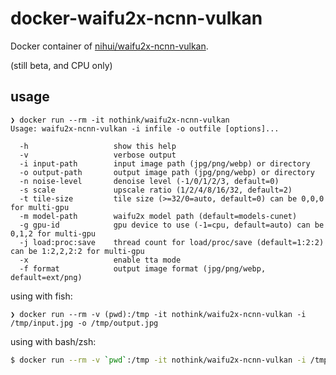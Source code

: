 # docker-waifu2x-ncnn-vulkan
Docker container of [nihui/waifu2x-ncnn-vulkan](https://github.com/nihui/waifu2x-ncnn-vulkan).

(still beta, and CPU only)

## usage

```fish
❯ docker run --rm -it nothink/waifu2x-ncnn-vulkan
Usage: waifu2x-ncnn-vulkan -i infile -o outfile [options]...

  -h                   show this help
  -v                   verbose output
  -i input-path        input image path (jpg/png/webp) or directory
  -o output-path       output image path (jpg/png/webp) or directory
  -n noise-level       denoise level (-1/0/1/2/3, default=0)
  -s scale             upscale ratio (1/2/4/8/16/32, default=2)
  -t tile-size         tile size (>=32/0=auto, default=0) can be 0,0,0 for multi-gpu
  -m model-path        waifu2x model path (default=models-cunet)
  -g gpu-id            gpu device to use (-1=cpu, default=auto) can be 0,1,2 for multi-gpu
  -j load:proc:save    thread count for load/proc/save (default=1:2:2) can be 1:2,2,2:2 for multi-gpu
  -x                   enable tta mode
  -f format            output image format (jpg/png/webp, default=ext/png)

```

using with fish:

```fish
❯ docker run --rm -v (pwd):/tmp -it nothink/waifu2x-ncnn-vulkan -i /tmp/input.jpg -o /tmp/output.jpg
```


using with bash/zsh:

```bash
$ docker run --rm -v `pwd`:/tmp -it nothink/waifu2x-ncnn-vulkan -i /tmp/input.jpg -o /tmp/output.jpg
```
